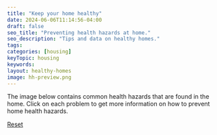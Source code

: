 ```yaml
---
title: "Keep your home healthy"
date: 2024-06-06T11:14:56-04:00
draft: false
seo_title: "Preventing health hazards at home."
seo_description: "Tips and data on healthy homes."
tags:
categories: [housing]
keyTopic: housing
keywords:
layout: healthy-homes
image: hh-preview.png
---
```


The image below contains common health hazards that are found in the home. Click on each problem to get more information on how to prevent home health hazards.

<a href=".">Reset</a>
